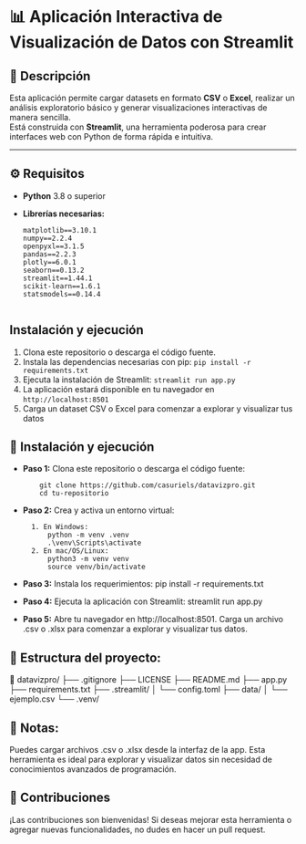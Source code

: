 # 📊 Aplicación Interactiva de Visualización de Datos con Streamlit

## 📝 Descripción

Esta aplicación permite cargar datasets en formato **CSV** o **Excel**, realizar un análisis exploratorio básico y generar visualizaciones interactivas de manera sencilla.  
Está construida con **Streamlit**, una herramienta poderosa para crear interfaces web con Python de forma rápida e intuitiva.

---

## ⚙️ Requisitos

- **Python** 3.8 o superior
- **Librerías necesarias:**

  ```text
  matplotlib==3.10.1  
  numpy==2.2.4  
  openpyxl==3.1.5  
  pandas==2.2.3  
  plotly==6.0.1  
  seaborn==0.13.2  
  streamlit==1.44.1  
  scikit-learn==1.6.1
  statsmodels==0.14.4


## Instalación y ejecución
1. Clona este repositorio o descarga el código fuente.
2. Instala las dependencias necesarias con pip: `pip install -r requirements.txt`
3. Ejecuta la instalación de Streamlit: `streamlit run app.py`
4. La aplicación estará disponible en tu navegador en `http://localhost:8501`
5. Carga un dataset CSV o Excel para comenzar a explorar y visualizar tus datos

## 🚀 Instalación y ejecución
- **Paso 1:** Clona este repositorio o descarga el código fuente:

    ```text
        git clone https://github.com/casuriels/datavizpro.git
        cd tu-repositorio

- **Paso 2:** Crea y activa un entorno virtual:

    ```text
      1. En Windows:
          python -m venv .venv
          .\venv\Scripts\activate
      2. En mac/OS/Linux:
          python3 -m venv venv
          source venv/bin/activate

- **Paso 3:** Instala los requerimientos:
    pip install -r requirements.txt

- **Paso 4:** Ejecuta la aplicación con Streamlit:
    streamlit run app.py

- **Paso 5:** Abre tu navegador en http://localhost:8501.
    Carga un archivo .csv o .xlsx para comenzar a explorar y visualizar tus datos.

## 📂 Estructura del proyecto:

📁 datavizpro/
├── .gitignore
├── LICENSE
├── README.md
├── app.py
├── requirements.txt
├── .streamlit/
│   └── config.toml
├── data/
│   └── ejemplo.csv
└── .venv/  

## 📌 Notas:
Puedes cargar archivos .csv o .xlsx desde la interfaz de la app.
Esta herramienta es ideal para explorar y visualizar datos sin necesidad de conocimientos avanzados de programación.

## 🤝 Contribuciones
¡Las contribuciones son bienvenidas! Si deseas mejorar esta herramienta o agregar nuevas funcionalidades, no dudes en hacer un pull request.